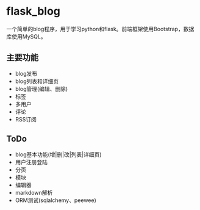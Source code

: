 # flask_blog

一个简单的blog程序，用于学习python和flask。前端框架使用Bootstrap，数据库使用MySQL。

## 主要功能
* blog发布
* blog列表和详细页
* blog管理(编辑、删除)
* 标签
* 多用户
* 评论
* RSS订阅
## ToDo
* blog基本功能(增|删|改|列表|详细页)
* 用户注册登陆
* 分页
* 模块
* 编辑器
* markdown解析
* ORM测试(sqlalchemy、peewee)

